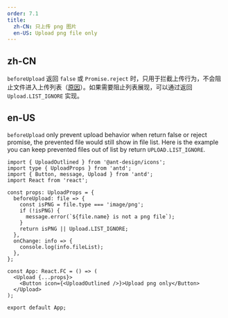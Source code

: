 ```yaml
---
order: 7.1
title:
  zh-CN: 只上传 png 图片
  en-US: Upload png file only
---
```


## zh-CN

`beforeUpload` 返回 `false` 或 `Promise.reject` 时，只用于拦截上传行为，不会阻止文件进入上传列表（[原因](https://github.com/ant-design/ant-design/issues/15561#issuecomment-475108235)）。如果需要阻止列表展现，可以通过返回 `Upload.LIST_IGNORE` 实现。

## en-US

`beforeUpload` only prevent upload behavior when return false or reject promise, the prevented file would still show in file list. Here is the example you can keep prevented files out of list by return `UPLOAD.LIST_IGNORE`.

```tsx
import { UploadOutlined } from '@ant-design/icons';
import type { UploadProps } from 'antd';
import { Button, message, Upload } from 'antd';
import React from 'react';

const props: UploadProps = {
  beforeUpload: file => {
    const isPNG = file.type === 'image/png';
    if (!isPNG) {
      message.error(`${file.name} is not a png file`);
    }
    return isPNG || Upload.LIST_IGNORE;
  },
  onChange: info => {
    console.log(info.fileList);
  },
};

const App: React.FC = () => (
  <Upload {...props}>
    <Button icon={<UploadOutlined />}>Upload png only</Button>
  </Upload>
);

export default App;
```
